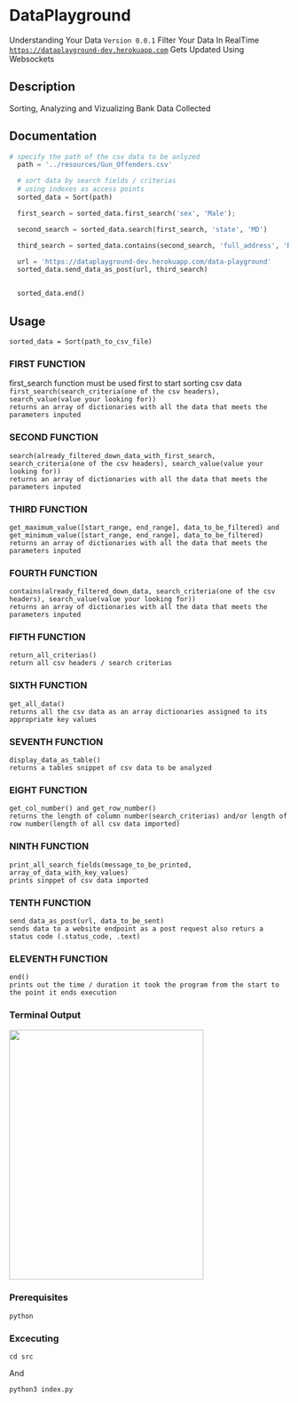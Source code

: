 #  DataPlayground

Understanding Your Data `Version 0.0.1`
Filter Your Data In RealTime <br /> [`https://dataplayground-dev.herokuapp.com`](https://dataplayground-dev.herokuapp.com) Gets Updated
Using Websockets

## Description
Sorting, Analyzing and Vizualizing Bank Data Collected

## Documentation
```python
# specify the path of the csv data to be anlyzed
  path = '../resources/Gun_Offenders.csv'

  # sort data by search fields / criterias
  # using indexes as access points
  sorted_data = Sort(path)

  first_search = sorted_data.first_search('sex', 'Male');

  second_search = sorted_data.search(first_search, 'state', 'MD')

  third_search = sorted_data.contains(second_search, 'full_address', 'ROSALIND')

  url = 'https://dataplayground-dev.herokuapp.com/data-playground'
  sorted_data.send_data_as_post(url, third_search)


  sorted_data.end()
```

## Usage

  `sorted_data = Sort(path_to_csv_file)`
  
  ### FIRST FUNCTION
  first_search function must be used first to start sorting csv data
  `first_search(search_criteria(one of the csv headers), search_value(value your looking for))` <br/>
  `returns an array of dictionaries with all the data that meets the parameters inputed`
  
  ### SECOND FUNCTION
  `search(already_filtered_down_data_with_first_search, search_criteria(one of the csv headers), search_value(value your looking for))`<br/>
  `returns an array of dictionaries with all the data that meets the parameters inputed`
  
  ### THIRD FUNCTION
  `get_maximum_value([start_range, end_range], data_to_be_filtered) and get_minimum_value([start_range, end_range], data_to_be_filtered)`<br/>
 `returns an array of dictionaries with all the data that meets the parameters inputed`
  
  ### FOURTH FUNCTION
  `contains(already_filtered_down_data, search_criteria(one of the csv headers), search_value(value your looking for))`<br/>
  `returns an array of dictionaries with all the data that meets the parameters inputed`
  
  ### FIFTH FUNCTION
  `return_all_criterias()`<br/>
  `return all csv headers / search criterias`
  
  ### SIXTH FUNCTION
  `get_all_data()`<br/>
  `returns all the csv data as an array dictionaries assigned to its appropriate key values`
  
  ### SEVENTH FUNCTION
  `display_data_as_table()`<br/>
  `returns a tables snippet of csv data to be analyzed`
  
  ### EIGHT FUNCTION
  `get_col_number() and get_row_number()`<br/>
  `returns the length of column number(search_criterias) and/or length of row number(length of all csv data imported)`
  
  ### NINTH FUNCTION
  `print_all_search_fields(message_to_be_printed, array_of_data_with_key_values)`<br/>
  `prints sinppet of csv data imported`
  
  ### TENTH FUNCTION
  `send_data_as_post(url, data_to_be_sent)`<br/>
  `sends data to a website endpoint as a post request also returs a status code (.status_code, .text)`
  
  ### ELEVENTH FUNCTION
  `end()`<br/>
  `prints out the time / duration it took the program from the start to the point it ends execution`
  

### Terminal Output
<img src="https://dataplayground-dev.herokuapp.com/img/terminal.png" width="350" height="450">

### Prerequisites
```
python
```

### Excecuting
```
cd src
```

And

```
python3 index.py
```
